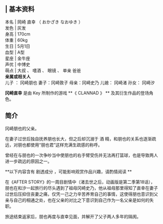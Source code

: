 |  **基本资料**  
---  
本名  |  岡崎 直幸  （  おかざき なおゆき  ）   
发色  |  灰发   
身高  |  170cm   
体重  |  60kg   
生日  |  5月1日   
血型  |  A型   
星座  |  金牛座   
声优  |  中博史   
萌点  |  大叔  、  嗜酒  、  眼镜  、  单亲  爸爸   
**亲属或相关人**  
儿子  ：  冈崎朋也  妻子：冈崎敦子  母亲：冈崎史乃  儿媳：  冈崎渚  孙女：  冈崎汐  
  
**冈崎直幸** 是由  Key  所制作的游戏 **《 CLANNAD  》 ** 及其衍生作品的登场角色。

##  简介

冈崎朋也的父亲。

在妻子过世后独自抚养朋也长大，但之后却沉溺于  酒  精，和朋也的关系也逐渐疏远，对朋也都使用“朋也君”这样充满生疏感的称呼。

曾经在与朋也的一次争吵当中使朋也的右手臂受伤并无法再打篮球，也是导致两人进一步疏远的原因之一。

**以下内容含有 剧透成分  ，可能影响观赏作品兴趣，请酌情阅读 **

在《AFTER
STORY》的一周目剧情中（渚去世之后，动画版是第二季第18话），朋也在和汐一起旅行的尽头遇到了祖母冈崎史乃，他从祖母那里得知了直幸在妻子过世后压抑住丧妻之痛，仅凭一己之力辛苦养育自己的事情，这使得朋也意识到父亲与自己的相通之处，也在父亲的对比之下意识到自己作为一名父亲是如何的失职。

旅途结束返家后，朋也再度与直幸见面，并解开了父子两人多年的隔阂。